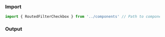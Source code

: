 ### Import

```js
import { RoutedFilterCheckbox } from '../components' // Path to components index
```

### Output
